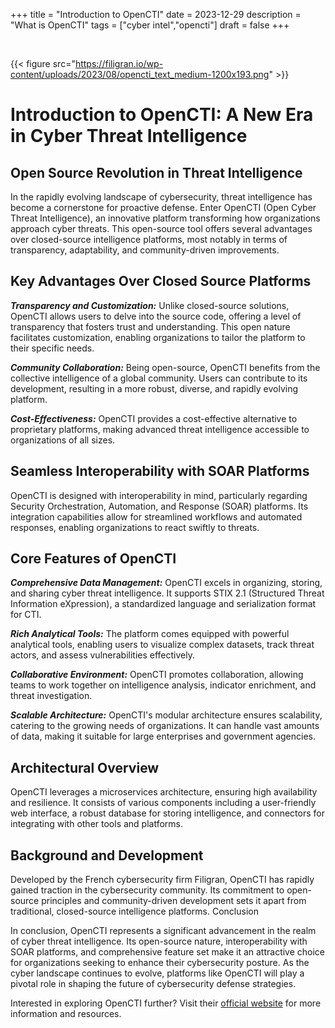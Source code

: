+++
title = "Introduction to OpenCTI"
date = 2023-12-29
description = "What is OpenCTI"
tags = ["cyber intel","opencti"]
draft = false
+++

&nbsp;  

{{< figure src="https://filigran.io/wp-content/uploads/2023/08/opencti_text_medium-1200x193.png" >}}

# Introduction to OpenCTI: A New Era in Cyber Threat Intelligence

## Open Source Revolution in Threat Intelligence

In the rapidly evolving landscape of cybersecurity, threat intelligence has become a cornerstone for proactive defense. Enter OpenCTI (Open Cyber Threat Intelligence), an innovative platform transforming how organizations approach cyber threats. This open-source tool offers several advantages over closed-source intelligence platforms, most notably in terms of transparency, adaptability, and community-driven improvements.
## Key Advantages Over Closed Source Platforms

***Transparency and Customization:*** Unlike closed-source solutions, OpenCTI allows users to delve into the source code, offering a level of transparency that fosters trust and understanding. This open nature facilitates customization, enabling organizations to tailor the platform to their specific needs.

***Community Collaboration:*** Being open-source, OpenCTI benefits from the collective intelligence of a global community. Users can contribute to its development, resulting in a more robust, diverse, and rapidly evolving platform.

***Cost-Effectiveness:*** OpenCTI provides a cost-effective alternative to proprietary platforms, making advanced threat intelligence accessible to organizations of all sizes.
## Seamless Interoperability with SOAR Platforms

OpenCTI is designed with interoperability in mind, particularly regarding Security Orchestration, Automation, and Response (SOAR) platforms. Its integration capabilities allow for streamlined workflows and automated responses, enabling organizations to react swiftly to threats.
## Core Features of OpenCTI

***Comprehensive Data Management:*** OpenCTI excels in organizing, storing, and sharing cyber threat intelligence. It supports STIX 2.1 (Structured Threat Information eXpression), a standardized language and serialization format for CTI.

***Rich Analytical Tools:*** The platform comes equipped with powerful analytical tools, enabling users to visualize complex datasets, track threat actors, and assess vulnerabilities effectively.

***Collaborative Environment:*** OpenCTI promotes collaboration, allowing teams to work together on intelligence analysis, indicator enrichment, and threat investigation.

***Scalable Architecture:*** OpenCTI's modular architecture ensures scalability, catering to the growing needs of organizations. It can handle vast amounts of data, making it suitable for large enterprises and government agencies.
## Architectural Overview

OpenCTI leverages a microservices architecture, ensuring high availability and resilience. It consists of various components including a user-friendly web interface, a robust database for storing intelligence, and connectors for integrating with other tools and platforms.
## Background and Development

Developed by the French cybersecurity firm Filigran, OpenCTI has rapidly gained traction in the cybersecurity community. Its commitment to open-source principles and community-driven development sets it apart from traditional, closed-source intelligence platforms.
Conclusion

In conclusion, OpenCTI represents a significant advancement in the realm of cyber threat intelligence. Its open-source nature, interoperability with SOAR platforms, and comprehensive feature set make it an attractive choice for organizations seeking to enhance their cybersecurity posture. As the cyber landscape continues to evolve, platforms like OpenCTI will play a pivotal role in shaping the future of cybersecurity defense strategies.

Interested in exploring OpenCTI further? Visit their [official website](https://filigran.io/solutions/products/opencti-threat-intelligence/) for more information and resources.